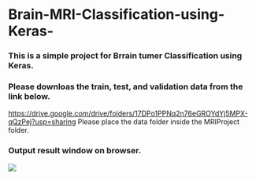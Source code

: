 # Brain-MRI-Classification-using-Keras-
### This is a simple project for Brrain tumer Classification using Keras. 
### Please downloas the train, test, and validation data from the link below.
https://drive.google.com/drive/folders/17DPo1PPNq2n76eGROYdYj5MPX-qQzPej?usp=sharing
Please place the data folder inside the MRIProject folder. 
### Output result window on browser. 
![](Brainmri_cnn-master/window.png)

